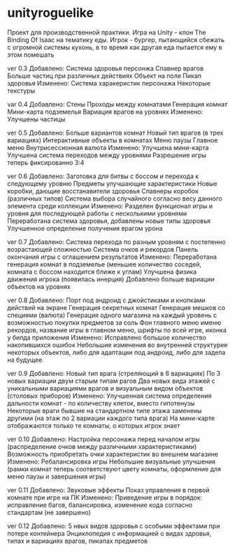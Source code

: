 # unityroguelike
Проект для производственной практики. Игра на Unity - клон The Binding Of Isaac на тематику еды. Игрок - бургер, пытающийся сбежать с огромной системы кухонь, в то время как другая еда пытается ему в этом помешать

ver 0.3
Добавлено:
  Система здоровья персонжа
  Спавнер врагов
  Больше частиц при различных действиях
  Объект на поле
  Пикап здоровья
Изменено:
  Система харакеристик персонажа
  Некоторые текстуры

var 0.4
Добавлено:
  Стены
  Проходы между комнатами
  Генерация комнат
  Мини-карта подземелья
  Вариация врагов на уровнях
Изменено:
  Улучшены частицы

ver 0.5
Добавлено:
  Больше вариантов комнат
  Новый тип врагов (в трех вариациях)
  Интерактивные объекты в комнатах
  Меню паузы
  Главное меню
  Внутрисессионная валюта
Изменено:
  Улучшена мини-карта
  Улучшена система переходов между уровнями
  Разрешение игры теперь фиксированно 3:4

ver 0.6
Добавлено:
  Заготовка для битвы с боссом и перехода к следующему уровню
  Предметы улучшающие характеристики
  Новые коробки, дающие восстанавители здоровья
  Спавнеры коробок (различных типов)
  Система выбора случайного согласно весу данного элемента среди коллекции
Изменено:
  Разделен функционал игры и уровня для последующей работы с несколькими уровнями
  Переработана система здоровья, добавлены новые типы здоровья
  Улучшенное определение получения врагом урона

ver 0.7
Добавлено:
  Система перехода по разным уровням с постепенно возрастающей сложностью
  Система очков и рекордов
  Панель окончания игры с оглашением результатов
Изменено:
  Переработана генерация комнат в подземелье (меньшее количество соседей, комната с боссом находится ближе к углам)
  Улучшена физика движения игрока (появилась инерция)
  Добавлено больше вариации объектов на уровнях
  
ver 0.8
Добавлено:
  Порт под андроид с джойстиками и кнопками действий на экране
  Генерация секретных комнат
  Генерация мешков со специями (валюта)
  Генерация одного магазина на каждый уровень с возможностью покупки предметов за соль
  Фон главного меню именю рекордов, название игры в главном меню, шрифты по всей игре, иконка у билда приложения
Изменено:
  Исправлено большое количество накопившихся ошибок
  Небольшие изменения во внутренней структурее некоторых объектов, либо для адаптации под андроид, либо для задела на будущее
  
ver 0.9
Добавлено:
  Новый тип врага (стреляющий в 6 вариациях)
  По 3 новых вариации двум старым типам рагов
  Два новых вида этажей с уникальными вариациями врагов и визуальным видом объектов (столовых приборов)
Изменено:
  Улучшенная система определения дальности комнат - по количеству клеток, вместо гипотенузы
  Некоторые враги бывшие на стандартном типе этажа заменены другими (на этаж по 2 вариации каждого типа врага)
  На мини-карте отображаются только те комнаты, о которых игрок знает

ver 0.10
Добавлено:
  Настройка персонажа перед началом игры (распределение очков между различными характеристиками)
  Возможность приобретать очки характеристик во внешнем магазине
Изменено:
  Ребалансировка игры
  Небольшие визуальные улучшения (рамки комнат теперь соответствуют цвету комнаты, оформление для меню паузы и завершения игры)
  
ver 0.11
Добавлено:
  Звуковые эффекты
  Показ управления в первой комнате при игре на ПК
Изменено:
  Приведение игры в порядок: исправление багов, балансировка, изменение кода согласно стандартам (не завершено)

ver 0.12
Добавлено:
  5 нвых видов здоровья с особыми эффектами при потере контейнера
  Энциклопедия с информацией о видах здровья, типах и вариациях врагов, пикапах предметов
